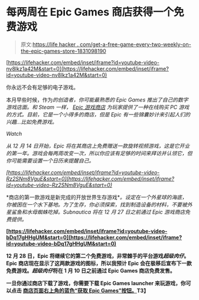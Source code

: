 # 每两周在 Epic Games 商店获得一个免费游戏

> 原文:[https://life hacker . com/get-a-free-game-every-two-weekly-on-the-epic-games-store-1831098190](https://lifehacker.com/get-a-free-game-every-two-weeks-on-the-epic-games-store-1831098190)

 [https://lifehacker.com/embed/inset/iframe?id=youtube-video-nv8lkz1a42M&start=0](https://lifehacker.com/embed/inset/iframe?id=youtube-video-nv8lkz1a42M&start=0) 

你永远不会有足够的电子游戏。

本月早些时候，作为[](https://lifehacker.com/how-to-get-started-in-fortnite-battle-royale-1825520740)*的创造者，你可能最熟悉的 Epic Games 推出了自己的数字游戏店面。和 Steam 一样， [Epic 游戏商店](https://www.epicgames.com/store/en-US/) 为玩家提供了一种在线购买 PC 游戏的方式。目前，它是一个小得多的商店，但是 Epic 有一些锦囊妙计来引起人们的兴趣...比如免费游戏。* 

*Watch*

*从 12 月 14 日开始，Epic 将在其商店上免费赠送一款旋转视频游戏，这是它开业的第一年。游戏会每两周改变一次，所以你应该有足够的时间来拜访并认领它，但你可能需要设置一个日历来提醒自己。*

 *[https://lifehacker.com/embed/inset/iframe?id=youtube-video-Rz2SNm8VguE&start=0](https://lifehacker.com/embed/inset/iframe?id=youtube-video-Rz2SNm8VguE&start=0)* 

*商店的第一款游戏是新完成的开放世界生存游戏[](https://www.epicgames.com/store/en-US/product/subnautica/home)**。*设定在一个外星球的海底，你被困在一个水下基地。为了生存，你必须探索，找到制造设备的材料，不要被外星鲨鱼和水母蜘蛛吃掉。Subnautica 将在 12 月 27 日之前通过 Epic 游戏商店免费提供。**

 **[https://lifehacker.com/embed/inset/iframe?id=youtube-video-bDq17gHHgUM&start=0](https://lifehacker.com/embed/inset/iframe?id=youtube-video-bDq17gHHgUM&start=0)** 

**12 月 28 日，Epic 将继续它的第二个免费游戏，非常棘手的平台游戏*超级肉仔*。Epic 商店现在显示了这两款游戏的图标，所以我预计 Epic 会在极移后宣布下一款免费游戏。*超级肉仔*将在 1 月 10 日之前通过 Epic Games 商店免费发售。** 

**一旦你通过商店下载了游戏，你需要下载 Epic Games launcher 来玩游戏，你可以点击 [商店页面右上角的蓝色“获取 Epic Games”按钮。](https://www.epicgames.com/store/en-US/)T3】**
